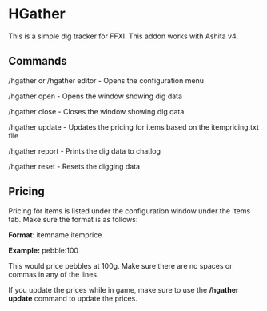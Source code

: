 # HGather
This is a simple dig tracker for FFXI. This addon works with Ashita v4. 


## Commands
/hgather or /hgather editor - Opens the configuration menu

/hgather open - Opens the window showing dig data

/hgather close - Closes the window showing dig data

/hgather update - Updates the pricing for items based on the itempricing.txt file

/hgather report - Prints the dig data to chatlog

/hgather reset - Resets the digging data

## Pricing
Pricing for items is listed under the configuration window under the Items tab. Make sure the format is as follows:

**Format**: itemname:itemprice

**Example:** pebble:100

This would price pebbles at 100g.  Make sure there are no spaces or commas in any of the lines.

If you update the prices while in game, make sure to use the **/hgather update** command to update the prices.

